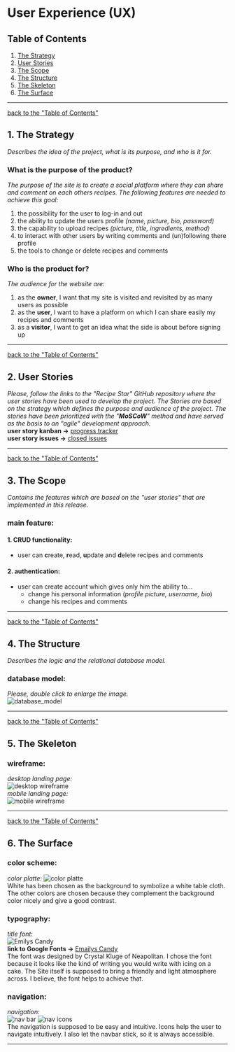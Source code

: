 # User Experience (UX)
## Table of Contents
1. [The Strategy](#1-the-strategy)
2. [User Stories](#2-user-stories)
3. [The Scope](#3-the-scope)
4. [The Structure](#4-the-structure)
5. [The Skeleton](#5-the-skeleton)
6. [The Surface](#6-the-surface)
***
[back to the "Table of Contents"](#table-of-contents)
## 1. The Strategy
*Describes the idea of the project, what is its purpose, and who is it for.*
### What is the purpose of the product?
*The purpose of the site is to create a social platform where they can share and comment on each others recipes. The following features are needed to achieve this goal:*
1. the possibility for the user to log-in and out
2. the ability to update the users profile *(name, picture, bio, password)*
3. the capability to upload recipes *(picture, title, ingredients, method)*
4. to interact with other users by writing comments and (un)following there profile
5. the tools to change or delete recipes and comments
### Who is the product for?
*The audience for the website are:*
1. as the **owner**, I want that my site is visited and revisited by as many users as possible
2. as the **user**, I want to have a platform on which I can share easily my recipes and comments
3. as a **visitor**, I want to get an idea what the side is about before signing up
***
[back to the "Table of Contents"](#table-of-contents)
## 2. User Stories
*Please, follow the links to the "Recipe Star" GitHub repository where the user stories have been used to develop the project. The Stories are based on the strategy which defines the purpose and audience of the project. The stories have been prioritized with the "**MoSCoW**" method and have served as the basis to an "agile" development approach.*  
**user story kanban ->** [progress tracker](https://github.com/users/Zolske/projects/5/views/1)  
**user story issues ->** [closed issues](https://github.com/Zolske/recipe-star/issues?q=is%3Aissue+is%3Aclosed)
***
[back to the "Table of Contents"](#table-of-contents)
## 3. The Scope
*Contains the features which are based on the "user stories" that are implemented in this release.*  
### main feature:
#### **1. CRUD functionality:**
- user can **c**reate, **r**ead, **u**pdate and **d**elete recipes and comments
#### **2. authentication:**
- user can create account which gives only him the ability to...  
    - change his personal information (*profile picture, username, bio*)
    - change his recipes and comments  
***
[back to the "Table of Contents"](#table-of-contents)
## 4. The Structure
*Describes the logic and the relational database model.*
### database model:
*Please, double click to enlarge the image.*  
![database_model](./images/database_model.png)
***
[back to the "Table of Contents"](#table-of-contents)
## 5. The Skeleton
### wireframe:
*desktop landing page:*  
![desktop wireframe](./images/wireframe_recipe-star_desktop.png)  
*mobile landing page:*  
![mobile wireframe](./images/wireframe_recipe-star_mobile.png)
***
[back to the "Table of Contents"](#table-of-contents)
## 6. The Surface
### color scheme:
*color platte:*
![color platte](./images/color-platte_recipe-star.webp)  
White has been chosen as the background to symbolize a white table cloth. The other colors are chosen because they complement the background color nicely and give a good contrast.
### typography:
*title font:*  
![Emilys Candy](./images/font-Emilys_Candy.webp)  
**link to Google Fonts ->** [Emailys Candy](https://fonts.google.com/specimen/Emilys+Candy?query=Neapolitan&preview.text=Emilys%20Candy&preview.text_type=custom)  
The font was designed by Crystal Kluge of Neapolitan. I chose the font because it looks like the kind of writing you would write with icing on a cake. The Site itself is supposed to bring a friendly and light atmosphere across. I believe, the font helps to achieve that.  
### navigation:  
*navigation:*  
![nav bar](./images/navbar.webp) ![nav icons](./images/icons-nav.webp  )  
The navigation is supposed to be easy and intuitive. Icons help the user to navigate intuitively. I also let the navbar stick, so it is always accessible.


***
